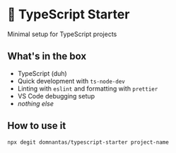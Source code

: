 # 🌱 TypeScript Starter

Minimal setup for TypeScript projects

## What's in the box

- TypeScript (duh)
- Quick development with `ts-node-dev`
- Linting with `eslint` and formatting with `prettier`
- VS Code debugging setup
- _nothing else_

## How to use it

```sh
npx degit domnantas/typescript-starter project-name
```
